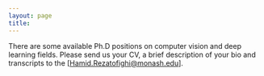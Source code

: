```yaml
---
layout: page
title: 
---
```


There are some available Ph.D positions on computer vision and deep learning fields. Please send us your CV, a brief description of your bio and transcripts to the [Hamid.Rezatofighi@monash.edu].